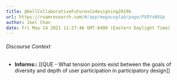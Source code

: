 ```yaml
---
title: @bellCollaborativeFuturesCodesigning2019b
url: https://roamresearch.com/#/app/megacoglab/page/PVDYxNXUp
author: Joel Chan
date: Fri May 14 2021 11:27:46 GMT-0400 (Eastern Daylight Time)
---
```




###### Discourse Context

- **Informs::** [[QUE - What tension points exist between the goals of diversity and depth of user participation in participatory design]]
